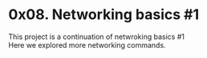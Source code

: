 # 0x08. Networking basics #1
This project is a continuation of netwroking basics #1  
Here we explored more networking commands.
